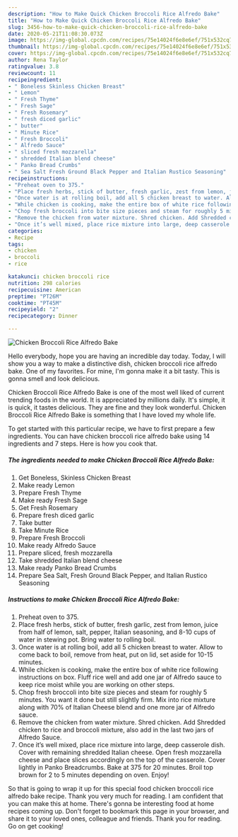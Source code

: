 ```yaml
---
description: "How to Make Quick Chicken Broccoli Rice Alfredo Bake"
title: "How to Make Quick Chicken Broccoli Rice Alfredo Bake"
slug: 3456-how-to-make-quick-chicken-broccoli-rice-alfredo-bake
date: 2020-05-21T11:08:30.073Z
image: https://img-global.cpcdn.com/recipes/75e14024f6e8e6ef/751x532cq70/chicken-broccoli-rice-alfredo-bake-recipe-main-photo.jpg
thumbnail: https://img-global.cpcdn.com/recipes/75e14024f6e8e6ef/751x532cq70/chicken-broccoli-rice-alfredo-bake-recipe-main-photo.jpg
cover: https://img-global.cpcdn.com/recipes/75e14024f6e8e6ef/751x532cq70/chicken-broccoli-rice-alfredo-bake-recipe-main-photo.jpg
author: Rena Taylor
ratingvalue: 3.8
reviewcount: 11
recipeingredient:
- " Boneless Skinless Chicken Breast"
- " Lemon"
- " Fresh Thyme"
- " Fresh Sage"
- " Fresh Rosemary"
- " fresh diced garlic"
- " butter"
- " Minute Rice"
- " Fresh Broccoli"
- " Alfredo Sauce"
- " sliced fresh mozzarella"
- " shredded Italian blend cheese"
- " Panko Bread Crumbs"
- " Sea Salt Fresh Ground Black Pepper and Italian Rustico Seasoning"
recipeinstructions:
- "Preheat oven to 375."
- "Place fresh herbs, stick of butter, fresh garlic, zest from lemon, juice from half of lemon, salt, pepper, Italian seasoning, and 8-10 cups of water in stewing pot. Bring water to rolling boil."
- "Once water is at rolling boil, add all 5 chicken breast to water. Allow to come back to boil, remove from heat, put on lid, set aside for 10-15 minutes."
- "While chicken is cooking, make the entire box of white rice following instructions on box. Fluff rice well and add one jar of Alfredo sauce to keep rice moist while you are working on other steps."
- "Chop fresh broccoli into bite size pieces and steam for roughly 5 minutes. You want it done but still slightly firm. Mix into rice mixture along with 70% of Italian Cheese blend and one more jar of Alfredo sauce."
- "Remove the chicken from water mixture. Shred chicken. Add Shredded chicken to rice and broccoli mixture, also add in the last two jars of Alfredo Sauce."
- "Once it’s well mixed, place rice mixture into large, deep casserole dish. Cover with remaining shredded Italian cheese. Open fresh mozzarella cheese and place slices accordingly on the top of the casserole. Cover lightly in Panko Breadcrumbs. Bake at 375 for 20 minutes. Broil top brown for 2 to 5 minutes depending on oven. Enjoy!"
categories:
- Recipe
tags:
- chicken
- broccoli
- rice

katakunci: chicken broccoli rice 
nutrition: 298 calories
recipecuisine: American
preptime: "PT26M"
cooktime: "PT45M"
recipeyield: "2"
recipecategory: Dinner

---
```



![Chicken Broccoli Rice Alfredo Bake](https://img-global.cpcdn.com/recipes/75e14024f6e8e6ef/751x532cq70/chicken-broccoli-rice-alfredo-bake-recipe-main-photo.jpg)

Hello everybody, hope you are having an incredible day today. Today, I will show you a way to make a distinctive dish, chicken broccoli rice alfredo bake. One of my favorites. For mine, I'm gonna make it a bit tasty. This is gonna smell and look delicious.

Chicken Broccoli Rice Alfredo Bake is one of the most well liked of current trending foods in the world. It is appreciated by millions daily. It's simple, it is quick, it tastes delicious. They are fine and they look wonderful. Chicken Broccoli Rice Alfredo Bake is something that I have loved my whole life.




To get started with this particular recipe, we have to first prepare a few ingredients. You can have chicken broccoli rice alfredo bake using 14 ingredients and 7 steps. Here is how you cook that.

<!--inarticleads1-->

##### The ingredients needed to make Chicken Broccoli Rice Alfredo Bake:

1. Get  Boneless, Skinless Chicken Breast
1. Make ready  Lemon
1. Prepare  Fresh Thyme
1. Make ready  Fresh Sage
1. Get  Fresh Rosemary
1. Prepare  fresh diced garlic
1. Take  butter
1. Take  Minute Rice
1. Prepare  Fresh Broccoli
1. Make ready  Alfredo Sauce
1. Prepare  sliced, fresh mozzarella
1. Take  shredded Italian blend cheese
1. Make ready  Panko Bread Crumbs
1. Prepare  Sea Salt, Fresh Ground Black Pepper, and Italian Rustico Seasoning




<!--inarticleads2-->

##### Instructions to make Chicken Broccoli Rice Alfredo Bake:

1. Preheat oven to 375.
1. Place fresh herbs, stick of butter, fresh garlic, zest from lemon, juice from half of lemon, salt, pepper, Italian seasoning, and 8-10 cups of water in stewing pot. Bring water to rolling boil.
1. Once water is at rolling boil, add all 5 chicken breast to water. Allow to come back to boil, remove from heat, put on lid, set aside for 10-15 minutes.
1. While chicken is cooking, make the entire box of white rice following instructions on box. Fluff rice well and add one jar of Alfredo sauce to keep rice moist while you are working on other steps.
1. Chop fresh broccoli into bite size pieces and steam for roughly 5 minutes. You want it done but still slightly firm. Mix into rice mixture along with 70% of Italian Cheese blend and one more jar of Alfredo sauce.
1. Remove the chicken from water mixture. Shred chicken. Add Shredded chicken to rice and broccoli mixture, also add in the last two jars of Alfredo Sauce.
1. Once it’s well mixed, place rice mixture into large, deep casserole dish. Cover with remaining shredded Italian cheese. Open fresh mozzarella cheese and place slices accordingly on the top of the casserole. Cover lightly in Panko Breadcrumbs. Bake at 375 for 20 minutes. Broil top brown for 2 to 5 minutes depending on oven. Enjoy!




So that is going to wrap it up for this special food chicken broccoli rice alfredo bake recipe. Thank you very much for reading. I am confident that you can make this at home. There's gonna be interesting food at home recipes coming up. Don't forget to bookmark this page in your browser, and share it to your loved ones, colleague and friends. Thank you for reading. Go on get cooking!

